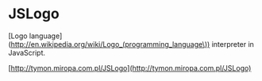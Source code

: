 JSLogo
======

[Logo language](http://en.wikipedia.org/wiki/Logo_(programming_language\)) interpreter in JavaScript.

[http://tymon.miropa.com.pl/JSLogo](http://tymon.miropa.com.pl/JSLogo)
